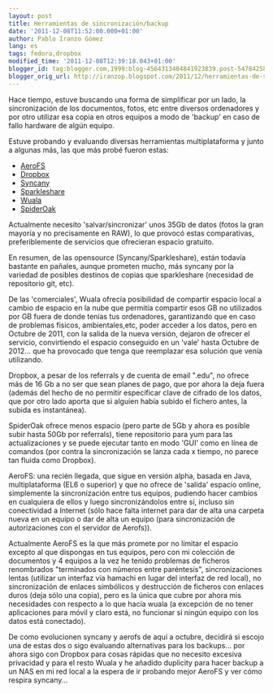 ```yaml
---
layout: post
title: Herramientas de sincronización/backup
date: '2011-12-08T11:52:00.000+01:00'
author: Pablo Iranzo Gómez
lang: es
tags: fedora,dropbox
modified_time: '2011-12-08T12:39:18.043+01:00'
blogger_id: tag:blogger.com,1999:blog-4564313404841923839.post-547842584943144879
blogger_orig_url: http://iranzop.blogspot.com/2011/12/herramientas-de-sincronizacionbackup.html
---
```


Hace tiempo, estuve buscando una forma de simplificar por un lado, la sincronización de los documentos, fotos, etc entre diversos ordenadores y por otro utilizar esa copia en otros equipos a modo de 'backup' en caso de fallo hardware de algún equipo.

Estuve probando y evaluando diversas herramientas multiplataforma y junto a algunas más, las que más probé fueron estas:

- [AeroFS](http://www.aerofs.com/)
- [Dropbox](http://db.tt/NV5zDvs)
- [Syncany](http://www.syncany.org/)
- [Sparkleshare](http://sparkleshare.org/)
- [Wuala](http://www.wuala.com/)
- [SpiderOak](https://spideroak.com/download/referral/dfba22f9764b55ab68427da014e9f0e5)

Actualmente necesito 'salvar/sincronizar' unos 35Gb de datos (fotos la gran
mayoría y no precisamente en RAW), lo que provocó estas comparativas,
preferiblemente de servicios que ofrecieran espacio gratuito.

En resumen, de las opensource (Syncany/Sparkleshare), están todavía bastante
en pañales, aunque prometen mucho, más syncany por la variedad de posibles
destinos de copias que sparkleshare (necesidad de repositorio git, etc).

De las 'comerciales', Wuala ofrecía posibilidad de compartir espacio local a
cambio de espacio en la nube que permitía compartir esos GB no
utilizados por GB fuera de donde tenías tus ordenadores, garantizando que en
caso de problemas fisicos, ambientales,etc, poder acceder a los datos, pero
en Octubre de 2011, con la salida de la nueva versión, dejaron de ofrecer el
servicio, convirtiendo el espacio conseguido en un 'vale' hasta Octubre de
2012...  que ha provocado que tenga que reemplazar esa solución que venía
utilizando.

Dropbox, a pesar de los referrals y de cuenta de email ".edu", no ofrece más
de 16 Gb a no ser que sean planes de pago, que por ahora la deja fuera
(además del hecho de no permitir especificar clave de cifrado de los datos,
que por otro lado aporta que si alguien había subido el fichero antes, la
subida es instantánea).

SpiderOak ofrece menos espacio (pero parte de 5Gb y ahora es posible subir
hasta 50Gb por referrals), tiene repositorio para yum para las
actualizaciones y se puede ejecutar tanto en modo 'GUI' como en línea de
comandos (por contra la sincronización se lanza cada x tiempo, no parece tan
fluida como Dropbox).

AeroFS: una recién llegada, que sigue en versión alpha, basada en Java,
multiplataforma (EL6 o superior) y que no ofrece de 'salida' espacio online,
simplemente la sincronización entre tus equipos, pudiendo hacer
cambios en cualquiera de ellos y luego sincronizándolos entre sí, incluso
sin conectividad a Internet (sólo hace falta internet para dar de alta una
carpeta nueva en un equipo o dar de alta un equipo (para sincronización de
autorizaciones con el servidor de Aerofs)).


Actualmente AeroFS es la que más promete por no limitar el espacio excepto
al que dispongas en tus equipos, pero con mi colección de documentos y 4
equipos a la vez he tenido problemas de ficheros renombrados "terminados con
números entre paréntesis", sincronizaciones lentas (utilizar un interfaz vía
hamachi en lugar del interfaz de red local), no sincronización de enlaces
simbólicos y destrucción de ficheros con enlaces duros (deja sólo una
copia), pero es la única que cubre por ahora mis necesidades con respecto a
lo que hacía wuala (a excepción de no tener aplicaciones para móvil y claro
está, no funcionar si ningún equipo con los datos está conectado).

De como evolucionen syncany y aerofs de aquí a octubre, decidirá si escojo
una de estas dos o sigo evaluando alternativas para los backups...  por
ahora sigo con Dropbox para cosas rápidas que no necesito excesiva
privacidad y para el resto Wuala y he añadido duplicity para hacer backup a
un NAS en mi red local a la espera de ir probando mejor AeroFS y ver cómo
respira syncany...
